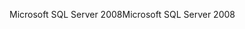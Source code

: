 <span data-ttu-id="eca63-101">Microsoft SQL Server 2008</span><span class="sxs-lookup"><span data-stu-id="eca63-101">Microsoft SQL Server 2008</span></span>